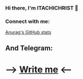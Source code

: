 ### Hi there, I'm ITACHICHRIST 👋

### Connect with me:

[Anurag's GitHub stats](https://github-readme-stats.vercel.app/api?username=itachicoders&show_icons=true&theme=radical)

## And Telegram:

# --> [Write me](https://t.me/itachichrist) <-- 

<br />
